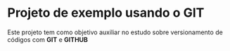 # Projeto de exemplo usando o GIT

Este projeto tem como objetivo auxiliar no estudo sobre versionamento de códigos com **GIT** e **GITHUB**
